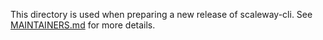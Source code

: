 This directory is used when preparing a new release of scaleway-cli. See
[MAINTAINERS.md](../MAINTAINERS.md) for more details.
